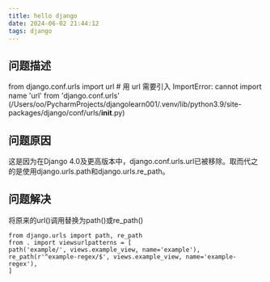 ```yaml
---
title: hello django
date: 2024-06-02 21:44:12
tags: django
---
```

## 问题描述
from django.conf.urls import url # 用 url 需要引入
ImportError: cannot import name 'url' from 'django.conf.urls' (/Users/oo/PycharmProjects/djangolearn001/.venv/lib/python3.9/site-packages/django/conf/urls/__init__.py)

## 问题原因
这是因为在Django 4.0及更高版本中，django.conf.urls.url已被移除。取而代之的是使用django.urls.path和django.urls.re_path。

## 问题解决

将原来的url()调用替换为path()或re_path()

```
from django.urls import path, re_path
from . import viewsurlpatterns = [
path('example/', views.example_view, name='example'),
re_path(r'^example-regex/$', views.example_view, name='example-regex'),
]
```
